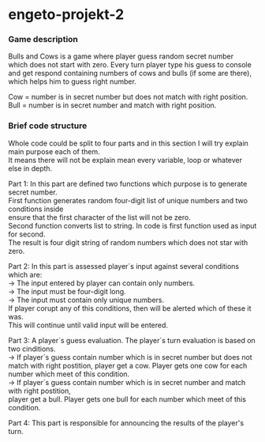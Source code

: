 # engeto-projekt-2
### Game description
Bulls and Cows is a game where player guess random secret number \
which does not start with zero. Every turn player type his guess to console \
and get respond containing  numbers of cows and bulls (if some are there), \
which helps him to guess right number.

Cow = number is in secret number but does not match with right position. \
Bull = number is in secret number and match with right position.

### Brief code structure
Whole code could be split to four parts and in this section I will try explain main purpose each of them. \
It means there will not be explain mean every variable, loop or whatever else in depth.

Part 1: In this part are defined two functions which purpose is to generate secret number. \
First function generates random four-digit list of unique numbers and two conditions inside \
ensure that the first character of the list will not be zero. \
Second function converts list to string. In code is first function used as input for second. \
The result is four digit string of random numbers which does not star with zero.

Part 2: In this part is assessed player´s input against several conditions which are: \
-> The input entered by player can contain only numbers. \
-> The input must be four-digit long. \
-> The input must contain only unique numbers. \
If player corupt any of this conditions, then will be alerted which of these it was. \
This will continue until valid input will be entered.

Part 3: A player´s guess evaluation. The player´s turn evaluation is based on two 
cinditions. \
-> If player´s guess contain number which is in secret number but does not \
	match with right postition, player get a cow. 
 	Player gets one cow for each number which meet of this condition. \
-> If player´s guess contain number which is in secret number and match with right postition,\
	player get a bull. Player gets one bull for each number which meet of this condition.

Part 4: This part is responsible for announcing the results of the player's turn.
